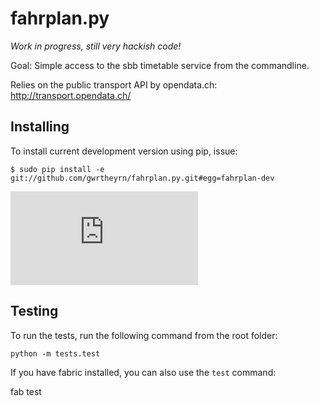 fahrplan.py
===========

*Work in progress, still very hackish code!*

Goal: Simple access to the sbb timetable service from the commandline.

Relies on the public transport API by opendata.ch: http://transport.opendata.ch/


Installing
----------

To install current development version using pip, issue:

    $ sudo pip install -e git://github.com/gwrtheyrn/fahrplan.py.git#egg=fahrplan-dev

![Screenshot](http://make.opendata.ch/lib/exe/fetch.php?media=project:20120331_160821.png)


Testing
-------

To run the tests, run the following command from the root folder:

    python -m tests.test

If you have fabric installed, you can also use the `test` command:

   fab test

